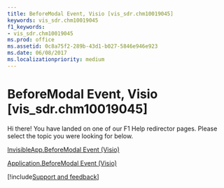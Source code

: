 ```yaml
---
title: BeforeModal Event, Visio [vis_sdr.chm10019045]
keywords: vis_sdr.chm10019045
f1_keywords:
- vis_sdr.chm10019045
ms.prod: office
ms.assetid: 0c8a75f2-289b-43d1-b027-5846e946e923
ms.date: 06/08/2017
ms.localizationpriority: medium
---
```



# BeforeModal Event, Visio [vis_sdr.chm10019045]

Hi there! You have landed on one of our F1 Help redirector pages. Please select the topic you were looking for below.

[InvisibleApp.BeforeModal Event (Visio)](https://msdn.microsoft.com/library/9e31701c-23fa-393a-b118-18a757e4f895%28Office.15%29.aspx)

[Application.BeforeModal Event (Visio)](https://msdn.microsoft.com/library/505d3e54-c8f7-7f02-90d2-43f73573b296%28Office.15%29.aspx)

[!include[Support and feedback](~/includes/feedback-boilerplate.md)]
